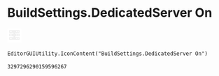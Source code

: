 # BuildSettings.DedicatedServer On
![](/img/BuildSettings.DedicatedServer%20On.png)

``` CSharp
EditorGUIUtility.IconContent("BuildSettings.DedicatedServer On")
```
```
3297296290159596267
```
